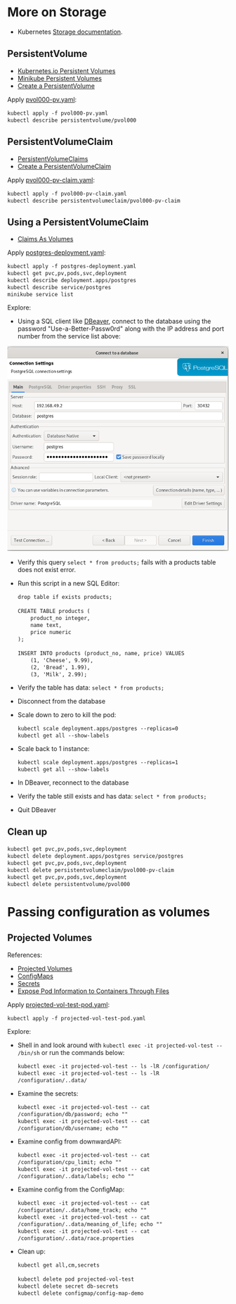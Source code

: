 # More on Storage

* Kubernetes [Storage documentation](https://kubernetes.io/docs/concepts/storage/).

## PersistentVolume

* [Kubernetes.io Persistent Volumes](https://kubernetes.io/docs/concepts/storage/persistent-volumes/)
* [Minikube Persistent Volumes](https://minikube.sigs.k8s.io/docs/handbook/persistent_volumes/)
* [Create a PersistentVolume](https://kubernetes.io/docs/tasks/configure-pod-container/configure-persistent-volume-storage/#create-a-persistentvolume)


Apply [pvol000-pv.yaml](./pvol000-pv.yaml):
```
kubectl apply -f pvol000-pv.yaml
kubectl describe persistentvolume/pvol000
```

## PersistentVolumeClaim

* [PersistentVolumeClaims](https://kubernetes.io/docs/concepts/storage/persistent-volumes/#persistentvolumeclaims)
* [Create a PersistentVolumeClaim](https://kubernetes.io/docs/tasks/configure-pod-container/configure-persistent-volume-storage/#create-a-persistentvolume)

Apply [pvol000-pv-claim.yaml](pvol000-pv-claim.yaml):
```
kubectl apply -f pvol000-pv-claim.yaml
kubectl describe persistentvolumeclaim/pvol000-pv-claim
```

## Using a PersistentVolumeClaim

* [Claims As Volumes](https://kubernetes.io/docs/concepts/storage/persistent-volumes/#claims-as-volumes)


Apply [postgres-deployment.yaml](postgres-deployment.yaml):
```
kubectl apply -f postgres-deployment.yaml
kubectl get pvc,pv,pods,svc,deployment
kubectl describe deployment.apps/postgres
kubectl describe service/postgres
minikube service list
```

Explore:
* Using a SQL client like [DBeaver](https://dbeaver.io/download/), connect to the database using the password "Use-a-Better-Passw0rd" along with the IP address and port number from the service list above:

![A screenshot of the DBeaver connection dialog box](../images/dbeaver-new-conn.png)

* Verify this query `select * from products;` fails with a products table does not exist error.
* Run this script in a new SQL Editor:
  ```
  drop table if exists products;

  CREATE TABLE products (
      product_no integer,
      name text,
      price numeric
  );

  INSERT INTO products (product_no, name, price) VALUES
      (1, 'Cheese', 9.99),
      (2, 'Bread', 1.99),
      (3, 'Milk', 2.99);
  ```
* Verify the table has data: `select * from products;`
* Disconnect from the database
* Scale down to zero to kill the pod: 
  ```
  kubectl scale deployment.apps/postgres --replicas=0
  kubectl get all --show-labels
  ```

* Scale back to 1 instance:
  ```
  kubectl scale deployment.apps/postgres --replicas=1
  kubectl get all --show-labels
  ```

* In DBeaver, reconnect to the database
* Verify the table still exists and has data: `select * from products;`
* Quit DBeaver

## Clean up

```
kubectl get pvc,pv,pods,svc,deployment
kubectl delete deployment.apps/postgres service/postgres
kubectl get pvc,pv,pods,svc,deployment
kubectl delete persistentvolumeclaim/pvol000-pv-claim
kubectl get pvc,pv,pods,svc,deployment
kubectl delete persistentvolume/pvol000
```

# Passing configuration as volumes



## Projected Volumes

References:
* [Projected Volumes](https://kubernetes.io/docs/concepts/storage/projected-volumes/)
* [ConfigMaps](https://kubernetes.io/docs/concepts/configuration/configmap/)
* [Secrets](https://kubernetes.io/docs/concepts/configuration/secret/)
* [Expose Pod Information to Containers Through Files](https://kubernetes.io/docs/tasks/inject-data-application/downward-api-volume-expose-pod-information/)

Apply [projected-vol-test-pod.yaml](projected-vol-test-pod.yaml):

```
kubectl apply -f projected-vol-test-pod.yaml
```

Explore:
* Shell in and look around with `kubectl exec -it projected-vol-test -- /bin/sh` or run the commands below:

  ```
  kubectl exec -it projected-vol-test -- ls -lR /configuration/
  kubectl exec -it projected-vol-test -- ls -lR /configuration/..data/
  ```
* Examine the secrets:

  ```
  kubectl exec -it projected-vol-test -- cat /configuration/db/password; echo ""
  kubectl exec -it projected-vol-test -- cat /configuration/db/username; echo ""
  ```

* Examine config from downwardAPI:

  ```
  kubectl exec -it projected-vol-test -- cat /configuration/cpu_limit; echo ""
  kubectl exec -it projected-vol-test -- cat /configuration/..data/labels; echo ""
  ```

* Examine config from the ConfigMap:

  ```
  kubectl exec -it projected-vol-test -- cat /configuration/..data/home_track; echo ""
  kubectl exec -it projected-vol-test -- cat /configuration/..data/meaning_of_life; echo ""
  kubectl exec -it projected-vol-test -- cat /configuration/..data/race.properties
  ```

* Clean up:

  ```
  kubectl get all,cm,secrets

  kubectl delete pod projected-vol-test
  kubectl delete secret db-secrets
  kubectl delete configmap/config-map-demo
  ```
